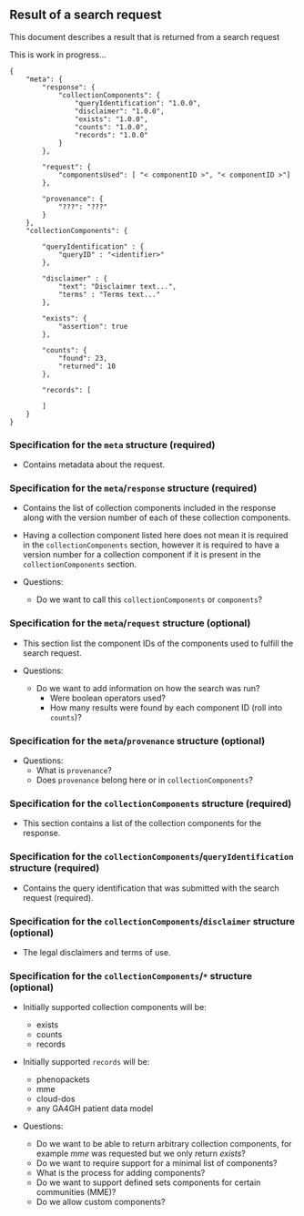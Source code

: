 ## Result of a search request

This document describes a result that is returned from a search request

This is work in progress...

```
{
    "meta": {
        "response": {
            "collectionComponents": {
                "queryIdentification": "1.0.0",
                "disclaimer": "1.0.0",
                "exists": "1.0.0",
                "counts": "1.0.0",
                "records": "1.0.0"
            }
        },

        "request": {
            "componentsUsed": [ "< componentID >", "< componentID >"]
        },

        "provenance": {
            "???": "???"
        }
    },
    "collectionComponents": {

        "queryIdentification" : {
            "queryID" : "<identifier>"
        },

        "disclaimer" : {
            "text": "Disclaimer text...",
            "terms" : "Terms text..."
        },

        "exists": {
            "assertion": true
        },

        "counts": {
            "found": 23,
            "returned": 10
        },

        "records": [

        ]
    }
}
```


### Specification for the `meta` structure (required)

* Contains metadata about the request.


### Specification for the `meta`/`response` structure (required)

* Contains the list of collection components included in the response along with the version number of each of these collection components.

* Having a collection component listed here does not mean it is required in the `collectionComponents` section, however it is required to have a version number for a collection component if it is present in the `collectionComponents` section.

* Questions:
  * Do we want to call this `collectionComponents` or `components`?


### Specification for the `meta`/`request` structure (optional)

* This section list the component IDs of the components used to fulfill the search request.

* Questions:
  * Do we want to add information on how the search was run?
    * Were boolean operators used?
    * How many results were found by each component ID (roll into `counts`)?


### Specification for the `meta`/`provenance` structure (optional)

* Questions:
  * What is `provenance`?
  * Does `provenance` belong here or in `collectionComponents`?


### Specification for the `collectionComponents` structure (required)

* This section contains a list of the collection components for the response.


### Specification for the `collectionComponents`/`queryIdentification` structure (required)

* Contains the query identification that was submitted with the search request (required).


### Specification for the `collectionComponents`/`disclaimer` structure (optional)

* The legal disclaimers and terms of use.


### Specification for the `collectionComponents`/`*` structure (optional)

* Initially supported collection components will be:
  * exists
  * counts
  * records

* Initially supported `records` will be:
  * phenopackets
  * mme
  * cloud-dos
  * any GA4GH patient data model

* Questions:
  * Do we want to be able to return arbitrary collection components, for example _mme_ was requested but we only return _exists_?
  * Do we want to require support for a minimal list of components?
  * What is the process for adding components?
  * Do we want to support defined sets components for certain communities (MME)?
  * Do we allow custom components?

